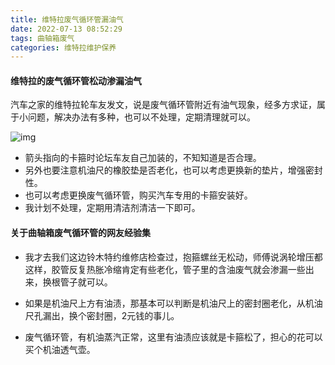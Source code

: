 ```yaml
---
title: 维特拉废气循环管漏油气
date: 2022-07-13 08:52:29
tags: 曲轴箱废气
categories: 维特拉维护保养
---
```


#### 维特拉的废气循环管松动渗漏油气

汽车之家的维特拉轮车友发文，说是废气循环管附近有油气现象，经多方求证，属于小问题，解决办法有多种，也可以不处理，定期清理就可以。

<!--more-->

![img](/images/维特拉废气循环管.png)

* 箭头指向的卡箍时论坛车友自己加装的，不知知道是否合理。
* 另外也要注意机油尺的橡胶垫是否老化，也可以考虑更换新的垫片，增强密封性。
* 也可以考虑更换废气循环管，购买汽车专用的卡箍安装好。
* 我计划不处理，定期用清洁剂清洁一下即可。

#### 关于曲轴箱废气循环管的网友经验集

* 我才去我们这边铃木特约维修店检查过，抱箍螺丝无松动，师傅说涡轮增压都这样，胶管反复热胀冷缩肯定有些老化，管子里的含油废气就会渗漏一些出来，换根管子就可以。

* 如果是机油尺上方有油渍，那基本可以判断是机油尺上的密封圈老化，从机油尺孔漏出，换个密封圈，2元钱的事儿。
* 废气循环管，有机油蒸汽正常，这里有油渍应该就是卡箍松了，担心的花可以买个机油透气壶。


